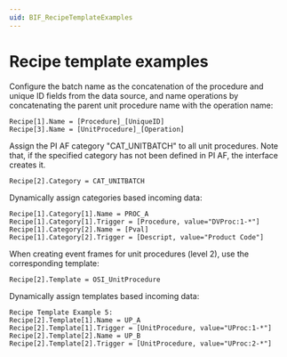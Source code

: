 ```yaml
---
uid: BIF_RecipeTemplateExamples
---
```


# Recipe template examples

Configure the batch name as the concatenation of the procedure and unique ID fields from the data source, and name operations by concatenating the parent unit procedure name with the operation name:

```text
Recipe[1].Name = [Procedure]_[UniqueID]
Recipe[3].Name = [UnitProcedure]_[Operation]
```

Assign the PI AF category "CAT_UNITBATCH" to all unit procedures. Note that, if the specified category has not been defined in PI AF, the interface creates it.

```text
Recipe[2].Category = CAT_UNITBATCH
```

Dynamically assign categories based incoming data:

```text
Recipe[1].Category[1].Name = PROC_A
Recipe[1].Category[1].Trigger = [Procedure, value="DVProc:1-*"]
Recipe[1].Category[2].Name = [Pval]
Recipe[1].Category[2].Trigger = [Descript, value="Product Code"]
```

When creating event frames for unit procedures (level 2), use the corresponding template:

```text
Recipe[2].Template = OSI_UnitProcedure
```

Dynamically assign templates based incoming data:

```text
Recipe Template Example 5:
Recipe[2].Template[1].Name = UP_A
Recipe[2].Template[1].Trigger = [UnitProcedure, value="UProc:1-*"]
Recipe[2].Template[2].Name = UP_B
Recipe[2].Template[2].Trigger = [UnitProcedure, value="UProc:2-*"]
```
